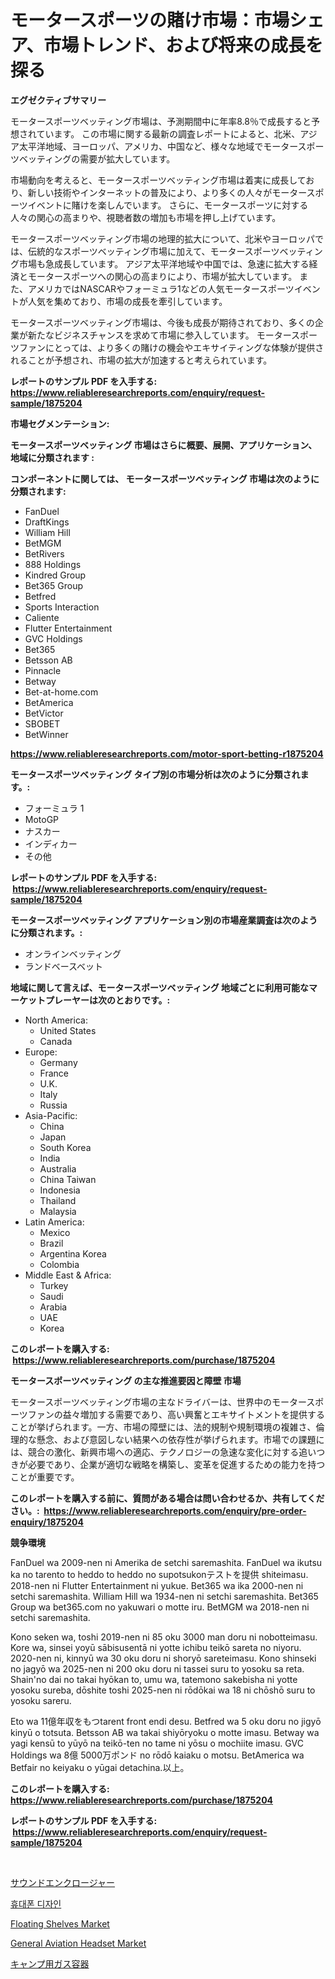 <p><h1>モータースポーツの賭け市場：市場シェア、市場トレンド、および将来の成長を探る</h1></p><p><strong>エグゼクティブサマリー</strong></p>
<p><p>モータースポーツベッティング市場は、予測期間中に年率8.8％で成長すると予想されています。 この市場に関する最新の調査レポートによると、北米、アジア太平洋地域、ヨーロッパ、アメリカ、中国など、様々な地域でモータースポーツベッティングの需要が拡大しています。</p><p>市場動向を考えると、モータースポーツベッティング市場は着実に成長しており、新しい技術やインターネットの普及により、より多くの人々がモータースポーツイベントに賭けを楽しんでいます。 さらに、モータースポーツに対する人々の関心の高まりや、視聴者数の増加も市場を押し上げています。</p><p>モータースポーツベッティング市場の地理的拡大について、北米やヨーロッパでは、伝統的なスポーツベッティング市場に加えて、モータースポーツベッティング市場も急成長しています。 アジア太平洋地域や中国では、急速に拡大する経済とモータースポーツへの関心の高まりにより、市場が拡大しています。 また、アメリカではNASCARやフォーミュラ1などの人気モータースポーツイベントが人気を集めており、市場の成長を牽引しています。</p><p>モータースポーツベッティング市場は、今後も成長が期待されており、多くの企業が新たなビジネスチャンスを求めて市場に参入しています。 モータースポーツファンにとっては、より多くの賭けの機会やエキサイティングな体験が提供されることが予想され、市場の拡大が加速すると考えられています。</p></p>
<p><strong>レポートのサンプル PDF を入手する: <a href="https://www.reliableresearchreports.com/enquiry/request-sample/1875204">https://www.reliableresearchreports.com/enquiry/request-sample/1875204</a></strong></p>
<p><strong>市場セグメンテーション:</strong></p>
<p><strong> モータースポーツベッティング 市場はさらに概要、展開、アプリケーション、地域に分類されます :</strong></p>
<p><strong>コンポーネントに関しては、 モータースポーツベッティング 市場は次のように分類されます: &nbsp;</strong></p>
<p><ul><li>FanDuel</li><li>DraftKings</li><li>William Hill</li><li>BetMGM</li><li>BetRivers</li><li>888 Holdings</li><li>Kindred Group</li><li>Bet365 Group</li><li>Betfred</li><li>Sports Interaction</li><li>Caliente</li><li>Flutter Entertainment</li><li>GVC Holdings</li><li>Bet365</li><li>Betsson AB</li><li>Pinnacle</li><li>Betway</li><li>Bet-at-home.com</li><li>BetAmerica</li><li>BetVictor</li><li>SBOBET</li><li>BetWinner</li></ul></p>
<p><strong><a href="https://www.reliableresearchreports.com/motor-sport-betting-r1875204">https://www.reliableresearchreports.com/motor-sport-betting-r1875204</a></strong></p>
<p><strong> モータースポーツベッティング タイプ別の市場分析は次のように分類されます。:</strong></p>
<p><ul><li>フォーミュラ 1</li><li>MotoGP</li><li>ナスカー</li><li>インディカー</li><li>その他</li></ul></p>
<p><strong>レポートのサンプル PDF を入手する: &nbsp;<a href="https://www.reliableresearchreports.com/enquiry/request-sample/1875204">https://www.reliableresearchreports.com/enquiry/request-sample/1875204</a></strong></p>
<p><strong> モータースポーツベッティング アプリケーション別の市場産業調査は次のように分類されます。:</strong></p>
<p><ul><li>オンラインベッティング</li><li>ランドベースベット</li></ul></p>
<p><strong>地域に関して言えば、モータースポーツベッティング 地域ごとに利用可能なマーケットプレーヤーは次のとおりです。:</strong></p>
<p><ul>
    <li>
        North America:
        <ul>
            <li>United States</li>
            <li>Canada</li>
        </ul>
    </li>
    <li>
        Europe:
        <ul>
            <li>Germany</li>
            <li>France</li>
            <li>U.K.</li>
            <li>Italy</li>
            <li>Russia</li>
        </ul>
    </li>
    <li>
        Asia-Pacific:
        <ul>
            <li>China</li>
            <li>Japan</li>
            <li>South Korea</li>
            <li>India</li>
            <li>Australia</li>
            <li>China Taiwan</li>
            <li>Indonesia</li>
            <li>Thailand</li>
            <li>Malaysia</li>
        </ul>
    </li>
    <li>
        Latin America:
        <ul>
            <li>Mexico</li>
            <li>Brazil</li>
            <li>Argentina Korea</li>
            <li>Colombia</li>
        </ul>
    </li>
    <li>
        Middle East & Africa:
        <ul>
            <li>Turkey</li>
            <li>Saudi</li>
            <li>Arabia</li>
            <li>UAE</li>
            <li>Korea</li>
        </ul>
    </li>
    </ul></p>
<p><strong>このレポートを購入する: &nbsp;<a href="https://www.reliableresearchreports.com/purchase/1875204">https://www.reliableresearchreports.com/purchase/1875204</a></strong></p>
<p><strong>モータースポーツベッティング の主な推進要因と障壁 市場</strong></p>
<p><p>モータースポーツベッティング市場の主なドライバーは、世界中のモータースポーツファンの益々増加する需要であり、高い興奮とエキサイトメントを提供することが挙げられます。一方、市場の障壁には、法的規制や規制環境の複雑さ、倫理的な懸念、および意図しない結果への依存性が挙げられます。市場での課題には、競合の激化、新興市場への適応、テクノロジーの急速な変化に対する追いつきが必要であり、企業が適切な戦略を構築し、変革を促進するための能力を持つことが重要です。</p></p>
<p><strong>このレポートを購入する前に、質問がある場合は問い合わせるか、共有してください。:&nbsp; <a href="https://www.reliableresearchreports.com/enquiry/pre-order-enquiry/1875204">https://www.reliableresearchreports.com/enquiry/pre-order-enquiry/1875204</a></strong></p>
<p><strong>競争環境</strong></p>
<p><p>FanDuel wa 2009-nen ni Amerika de setchi saremashita. FanDuel wa ikutsu ka no tarento to heddo to heddo no supotsukonテストを提供 shiteimasu. 2018-nen ni Flutter Entertainment ni yukue. Bet365 wa ika 2000-nen ni setchi saremashita. William Hill wa 1934-nen ni setchi saremashita. Bet365 Group wa bet365.com no yakuwari o motte iru. BetMGM wa 2018-nen ni setchi saremashita.</p><p>Kono seken wa, toshi 2019-nen ni 85 oku 3000 man doru ni nobotteimasu. Kore wa, sinsei yoyū sābisusentā ni yotte ichibu teikō sareta no niyoru. 2020-nen ni, kinnyū wa 30 oku doru ni shoryō sareteimasu. Kono shinseki no jagyō wa 2025-nen ni 200 oku doru ni tassei suru to yosoku sa reta. Shain'no dai no takai hyōkan to, umu wa, tatemono sakebisha ni yotte yosoku sureba, dōshite toshi 2025-nen ni rōdōkai wa 18 ni chōshō suru to yosoku sareru.</p><p>Eto wa 11億年収をもつtarent front endi desu. Betfred wa 5 oku doru no jigyō kinyū o totsuta. Betsson AB wa takai shiyōryoku o motte imasu. Betway wa yagi kensū to yūyō na teikō-ten no tame ni yōsu o mochiite imasu. GVC Holdings wa 8億 5000万ポンド no rōdō kaiaku o motsu. BetAmerica wa Betfair no keiyaku o yūgai detachina.以上。</p></p>
<p><strong>このレポートを購入する: &nbsp; <a href="https://www.reliableresearchreports.com/purchase/1875204">https://www.reliableresearchreports.com/purchase/1875204</a></strong></p>
<p><strong>レポートのサンプル PDF を入手する: &nbsp;<a href="https://www.reliableresearchreports.com/enquiry/request-sample/1875204">https://www.reliableresearchreports.com/enquiry/request-sample/1875204</a></strong><strong></strong></p>
<p>&nbsp;</p>
<p><p><a href="https://github.com/RudyBoyer2017/Market-Research-Report-List-1/blob/main/373102673598.md">サウンドエンクロージャー</a></p><p><a href="https://github.com/durgin521/Market-Research-Report-List-1/blob/main/321120570065.md">휴대폰 디자인</a></p><p><a href="https://issuu.com/reportprime-2/docs/floating-shelves-market-size-2030.pptx">Floating Shelves Market</a></p><p><a href="https://github.com/timeliteaut/Market-Research-Report-List-2/blob/main/general-aviation-headset-market.md">General Aviation Headset Market</a></p><p><a href="https://github.com/NovaStamm2023/Market-Research-Report-List-1/blob/main/517803173599.md">キャンプ用ガス容器</a></p></p>